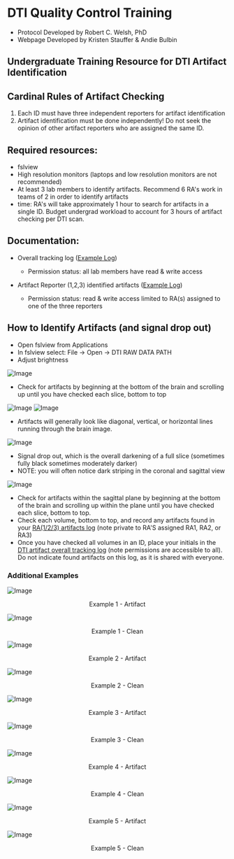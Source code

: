 # DTI Quality Control Training 
- Protocol Developed by Robert C. Welsh, PhD
- Webpage Developed by Kristen Stauffer & Andie Bulbin

## Undergraduate Training Resource for DTI Artifact Identification

## Cardinal Rules of Artifact Checking
1. Each ID must have three independent reporters for artifact identification
1. Artifact identification must be done independently! Do not seek the opinion of other artifact reporters who are assigned the same ID. 

## Required resources: 
- fslview
- High resolution monitors (laptops and low resolution monitors are not recommended)
- At least 3 lab members to identify artifacts. Recommend 6 RA's work in teams of 2 in order to identify artifacts
- time: RA's will take approximately 1 hour to search for artifacts in a single ID. Budget undergrad workload to account for 3 hours of artifact checking per DTI scan. 

## Documentation: 
- Overall tracking log ([Example Log](https://docs.google.com/spreadsheets/d/e/2PACX-1vSxzCu0iLoKPHfjUIQ4U8b0XRmddBITwl3lmU0p7yyOHU1KJ6huS4SGx6KZfddjeG2HJKbbIGOttc2P/pub?output=xlsx))
    - Permission status: all lab members have read & write access
    
- Artifact Reporter (1,2,3) identified artifacts ([Example Log](https://docs.google.com/spreadsheets/d/e/2PACX-1vR_khA-rgupFDCrYI_BwQ8pNFJB3AxZVUzgOLU1zO9uoOws7NpPhKlzmB8eidODk6oXd4JzEVSYdOxb/pub?output=xlsx))
    - Permission status: read & write access limited to RA(s) assigned to one of the three reporters
    
## How to Identify Artifacts (and signal drop out)
- Open fslview from Applications
- In fslview select: File -> Open -> DTI RAW DATA PATH
- Adjust brightness

![Image](brightness.png)
- Check for artifacts by beginning at the bottom of the brain and scrolling up until you have checked each slice, bottom to top

![Image](artifact1.png)
![Image](artifact2.png)
- Artifacts will generally look like diagonal, vertical, or horizontal lines running through the brain image.

![Image](artifact3.png)
- Signal drop out, which is the overall darkening of a full slice (sometimes fully black sometimes moderately darker)
- NOTE: you will often notice dark striping in the coronal and sagittal view

![Image](artifact4.png)
- Check for artifacts within the sagittal plane by beginning at the bottom of the brain and scrolling up within the plane until you have checked each slice, bottom to top. 
- Check each volume, bottom to top, and record any artifacts found in your [RA(1/2/3) artifacts log](https://docs.google.com/spreadsheets/d/e/2PACX-1vR_khA-rgupFDCrYI_BwQ8pNFJB3AxZVUzgOLU1zO9uoOws7NpPhKlzmB8eidODk6oXd4JzEVSYdOxb/pub?output=xlsx) (note private to RA'S assigned RA1, RA2, or RA3)
- Once you have checked all volumes in an ID, place your initials in the [DTI artifact overall tracking log](https://docs.google.com/spreadsheets/d/e/2PACX-1vSxzCu0iLoKPHfjUIQ4U8b0XRmddBITwl3lmU0p7yyOHU1KJ6huS4SGx6KZfddjeG2HJKbbIGOttc2P/pub?output=xlsx) (note permissions are accessible to all). Do not indicate found artifacts on this log, as it is shared with everyone.

### Additional Examples

![Image](example1artifact.png)
<p style="text-align: center;">
Example 1 - Artifact
</p>

![Image](example1clean.png)
<p style="text-align: center;">
Example 1 - Clean
</p>

![Image](example2artifact.png)
<p style="text-align: center;">
Example 2 - Artifact
</p>

![Image](example2clean.png)
<p style="text-align: center;">
Example 2 - Clean
</p>

![Image](example3artifact.png)
<p style="text-align: center;">
Example 3 - Artifact
</p>

![Image](example3clean.png)
<p style="text-align: center;">
Example 3 - Clean
</p>

![Image](example4artifact.png)
<p style="text-align: center;">
Example 4 - Artifact
</p>

![Image](example4clean.png)
<p style="text-align: center;">
Example 4 - Clean
</p>

![Image](example5artifact.png)
<p style="text-align: center;">
Example 5 - Artifact
</p>

![Image](example5clean.png)
<p style="text-align: center;">
Example 5 - Clean
</p>


